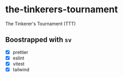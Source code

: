 # the-tinkerers-tournament

The Tinkerer's Tournament (TTT)

## Boostrapped with `sv`

- [x] prettier
- [x] eslint
- [x] vitest
- [x] tailwind

